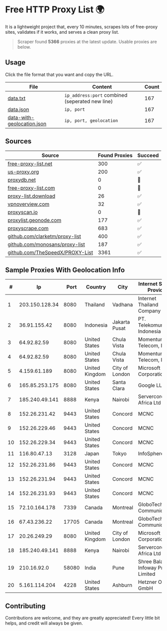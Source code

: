 
# Free HTTP Proxy List 🌍

It is a lightweight project that, every 10 minutes, scrapes lots of free-proxy sites, validates if it works, and serves a clean proxy list.


> Scraper found **5366** proxies at the latest update. Usable proxies are below.

## Usage

Click the file format that you want and copy the URL.


|File|Content|Count|
|----|-------|-----|
|[data.txt](https://raw.githubusercontent.com/themiralay/Proxy-List-World/master/data.txt)|`ip_address:port` combined (seperated new line)|167|
|[data.json](https://raw.githubusercontent.com/themiralay/Proxy-List-World/master/data.json)|`ip, port`|167|
|[data-with-geolocation.json](https://raw.githubusercontent.com/themiralay/Proxy-List-World/master/data-with-geolocation.json)|`ip, port, geolocation`|167|

## Sources

|Source|Found Proxies|Succeed|
|------|-------------|-------|
|[free-proxy-list.net](https://free-proxy-list.net)|300|✅|
|[us-proxy.org](https://www.us-proxy.org)|200|✅|
|[proxydb.net](http://proxydb.net)|0|🚫|
|[free-proxy-list.com](https://free-proxy-list.com/?page=&port=&type%5B%5D=http&type%5B%5D=https&up_time=0&search=Search)|0|🚫|
|[proxy-list.download](https://www.proxy-list.download/HTTP)|26|✅|
|[vpnoverview.com](https://vpnoverview.com/privacy/anonymous-browsing/free-proxy-servers)|32|✅|
|[proxyscan.io](https://www.proxyscan.io)|0|🚫|
|[proxylist.geonode.com](https://proxylist.geonode.com/api/proxy-list?limit=300&page=1&sort_by=lastChecked&sort_type=desc&protocols=http,https)|177|✅|
|[proxyscrape.com](https://api.proxyscrape.com/v2/?request=displayproxies&protocol=http&timeout=10000&country=all&ssl=all&anonymity=all)|683|✅|
|[github.com/clarketm/proxy-list](https://raw.githubusercontent.com/clarketm/proxy-list/master/proxy-list-raw.txt)|400|✅|
|[github.com/monosans/proxy-list](https://raw.githubusercontent.com/monosans/proxy-list/main/proxies/http.txt)|187|✅|
|[github.com/TheSpeedX/PROXY-List](https://raw.githubusercontent.com/TheSpeedX/PROXY-List/master/http.txt)|3361|✅|


## Sample Proxies With Geolocation Info

|#|Ip|Port|Country|City|Internet Service Provider|
|-|--|----|-------|----|-------------------------|
|1|203.150.128.34|8080|Thailand|Vadhana|Internet Thailand Company Ltd|
|2|36.91.155.42|8080|Indonesia|Jakarta Pusat|PT. Telekomunikasi Indonesia|
|3|64.92.82.59|8080|United States|Chula Vista|Momentum Telecom, Inc.|
|4|64.92.82.59|8080|United States|Chula Vista|Momentum Telecom, Inc.|
|5|4.159.61.189|8080|United Kingdom|City of London|Microsoft Corporation|
|6|165.85.253.175|8080|United States|Santa Clara|Google LLC|
|7|185.240.49.141|8888|Kenya|Nairobi|Servercore Africa Ltd|
|8|152.26.231.42|9443|United States|Concord|MCNC|
|9|152.26.229.46|9443|United States|Concord|MCNC|
|10|152.26.229.34|9443|United States|Concord|MCNC|
|11|116.80.47.13|3128|Japan|Tokyo|InfoSphere|
|12|152.26.231.86|9443|United States|Concord|MCNC|
|13|152.26.231.94|9443|United States|Concord|MCNC|
|14|152.26.231.93|9443|United States|Concord|MCNC|
|15|72.10.164.178|7339|Canada|Montreal|GloboTech Communications|
|16|67.43.236.22|17705|Canada|Montreal|GloboTech Communications|
|17|20.26.249.29|8080|United Kingdom|City of London|Microsoft Corporation|
|18|185.240.49.141|8888|Kenya|Nairobi|Servercore Africa Ltd|
|19|210.16.92.0|58080|India|Pune|Shree Balaji Infoway Private Limited|
|20|5.161.114.204|4228|United States|Ashburn|Hetzner Online GmbH|



## Contributing

Contributions are welcome, and they are greatly appreciated! Every
little bit helps, and credit will always be given.

